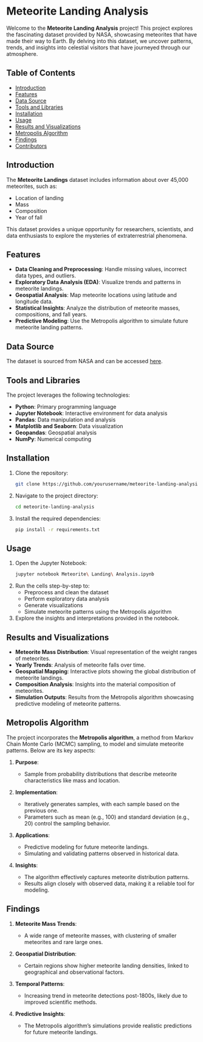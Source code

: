 # Meteorite Landing Analysis

Welcome to the **Meteorite Landing Analysis** project! This project explores the fascinating dataset provided by NASA, showcasing meteorites that have made their way to Earth. By delving into this dataset, we uncover patterns, trends, and insights into celestial visitors that have journeyed through our atmosphere.

## Table of Contents
- [Introduction](#introduction)
- [Features](#features)
- [Data Source](#data-source)
- [Tools and Libraries](#tools-and-libraries)
- [Installation](#installation)
- [Usage](#usage)
- [Results and Visualizations](#results-and-visualizations)
- [Metropolis Algorithm](#metropolis-algorithm)
- [Findings](#findings)
- [Contributors](#contributors)

## Introduction
The **Meteorite Landings** dataset includes information about over 45,000 meteorites, such as:
- Location of landing
- Mass
- Composition
- Year of fall

This dataset provides a unique opportunity for researchers, scientists, and data enthusiasts to explore the mysteries of extraterrestrial phenomena.

## Features
- **Data Cleaning and Preprocessing**: Handle missing values, incorrect data types, and outliers.
- **Exploratory Data Analysis (EDA)**: Visualize trends and patterns in meteorite landings.
- **Geospatial Analysis**: Map meteorite locations using latitude and longitude data.
- **Statistical Insights**: Analyze the distribution of meteorite masses, compositions, and fall years.
- **Predictive Modeling**: Use the Metropolis algorithm to simulate future meteorite landing patterns.

## Data Source
The dataset is sourced from NASA and can be accessed [here](https://data.nasa.gov/Space-Science/Meteorite-Landings/gh4g-9sfh/about_data).

## Tools and Libraries
The project leverages the following technologies:
- **Python**: Primary programming language
- **Jupyter Notebook**: Interactive environment for data analysis
- **Pandas**: Data manipulation and analysis
- **Matplotlib and Seaborn**: Data visualization
- **Geopandas**: Geospatial analysis
- **NumPy**: Numerical computing

## Installation
1. Clone the repository:
   ```bash
   git clone https://github.com/yourusername/meteorite-landing-analysis.git
   ```
2. Navigate to the project directory:
   ```bash
   cd meteorite-landing-analysis
   ```
3. Install the required dependencies:
   ```bash
   pip install -r requirements.txt
   ```

## Usage
1. Open the Jupyter Notebook:
   ```bash
   jupyter notebook Meteorite\ Landing\ Analysis.ipynb
   ```
2. Run the cells step-by-step to:
   - Preprocess and clean the dataset
   - Perform exploratory data analysis
   - Generate visualizations
   - Simulate meteorite patterns using the Metropolis algorithm
3. Explore the insights and interpretations provided in the notebook.

## Results and Visualizations
- **Meteorite Mass Distribution**: Visual representation of the weight ranges of meteorites.
- **Yearly Trends**: Analysis of meteorite falls over time.
- **Geospatial Mapping**: Interactive plots showing the global distribution of meteorite landings.
- **Composition Analysis**: Insights into the material composition of meteorites.
- **Simulation Outputs**: Results from the Metropolis algorithm showcasing predictive modeling of meteorite patterns.

## Metropolis Algorithm
The project incorporates the **Metropolis algorithm**, a method from Markov Chain Monte Carlo (MCMC) sampling, to model and simulate meteorite patterns. Below are its key aspects:

1. **Purpose**:
   - Sample from probability distributions that describe meteorite characteristics like mass and location.

2. **Implementation**:
   - Iteratively generates samples, with each sample based on the previous one.
   - Parameters such as mean (e.g., 100) and standard deviation (e.g., 20) control the sampling behavior.

3. **Applications**:
   - Predictive modeling for future meteorite landings.
   - Simulating and validating patterns observed in historical data.

4. **Insights**:
   - The algorithm effectively captures meteorite distribution patterns.
   - Results align closely with observed data, making it a reliable tool for modeling.

## Findings
1. **Meteorite Mass Trends**:
   - A wide range of meteorite masses, with clustering of smaller meteorites and rare large ones.

2. **Geospatial Distribution**:
   - Certain regions show higher meteorite landing densities, linked to geographical and observational factors.

3. **Temporal Patterns**:
   - Increasing trend in meteorite detections post-1800s, likely due to improved scientific methods.

4. **Predictive Insights**:
   - The Metropolis algorithm’s simulations provide realistic predictions for future meteorite landings.


